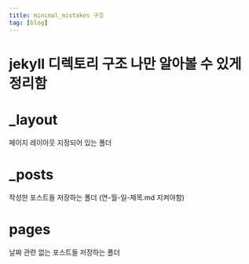 ```yaml
---
title: minimal_mistakes 구조
tag: [blog]
---
```



jekyll 디렉토리 구조
나만 알아볼 수 있게 정리함
===

# _layout
페이지 레이아웃 지정되어 있는 폴더


# _posts
작성한 포스트들 저장하는 폴더 (연-월-일-제목.md 지켜야함)


# pages
날짜 관련 없는 포스트들 저장하는 폴더